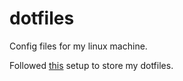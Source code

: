 # dotfiles

Config files for my linux machine.

Followed [this](https://www.atlassian.com/git/tutorials/dotfiles) setup to store my dotfiles.

